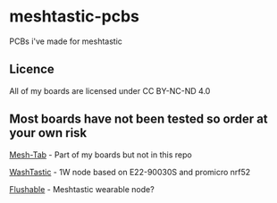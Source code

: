 # meshtastic-pcbs
PCBs i've made for meshtastic


## Licence 
All of my boards are licensed under
CC BY-NC-ND 4.0

## Most boards have not been tested so order at your own risk

[Mesh-Tab](https://github.com/valzzu/Mesh-Tab) - Part of my boards but not in this repo 

[WashTastic](/WashTastic) - 1W node based on E22-90030S and promicro nrf52

[Flushable](/Flushable) - Meshtastic wearable node?
